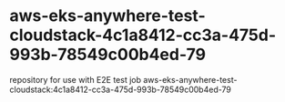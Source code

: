 # aws-eks-anywhere-test-cloudstack-4c1a8412-cc3a-475d-993b-78549c00b4ed-79
repository for use with E2E test job aws-eks-anywhere-test-cloudstack:4c1a8412-cc3a-475d-993b-78549c00b4ed-79
